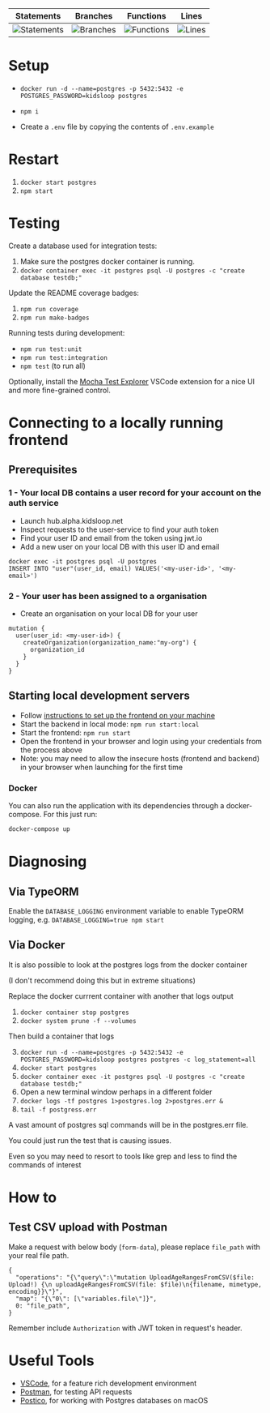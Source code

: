 | Statements                                                            | Branches                                                            | Functions                                                            | Lines                                                           |
| --------------------------------------------------------------------- | ------------------------------------------------------------------- | -------------------------------------------------------------------- | --------------------------------------------------------------- |
| ![Statements](https://img.shields.io/badge/Coverage-68.92%25-red.svg) | ![Branches](https://img.shields.io/badge/Coverage-37.41%25-red.svg) | ![Functions](https://img.shields.io/badge/Coverage-67.04%25-red.svg) | ![Lines](https://img.shields.io/badge/Coverage-71.9%25-red.svg) |

# Setup

-   `docker run -d --name=postgres -p 5432:5432 -e POSTGRES_PASSWORD=kidsloop postgres`

-   `npm i`

-   Create a `.env` file by copying the contents of `.env.example`

# Restart

1. `docker start postgres`
2. `npm start`

# Testing

Create a database used for integration tests:

1. Make sure the postgres docker container is running.
2. `docker container exec -it postgres psql -U postgres -c "create database testdb;"`

Update the README coverage badges:

1. `npm run coverage`
2. `npm run make-badges`

Running tests during development:

-   `npm run test:unit`
-   `npm run test:integration`
-   `npm test` (to run all)

Optionally, install the [Mocha Test Explorer](https://marketplace.visualstudio.com/items?itemName=hbenl.vscode-mocha-test-adapter) VSCode extension for a nice UI and more fine-grained control.

# Connecting to a locally running frontend

## Prerequisites

### 1 - Your local DB contains a user record for your account on the auth service

-   Launch hub.alpha.kidsloop.net
-   Inspect requests to the user-service to find your auth token
-   Find your user ID and email from the token using jwt.io
-   Add a new user on your local DB with this user ID and email

```shell
docker exec -it postgres psql -U postgres
INSERT INTO "user"(user_id, email) VALUES('<my-user-id>', '<my-email>')
```

### 2 - Your user has been assigned to a organisation

-   Create an organisation on your local DB for your user

```
mutation {
  user(user_id: <my-user-id>) {
    createOrganization(organization_name:"my-org") {
      organization_id
    }
  }
}
```

## Starting local development servers

-   Follow [instructions to set up the frontend on your machine](https://bitbucket.org/calmisland/kidsloop-hub-frontend/src/dev/README.md)
-   Start the backend in local mode: `npm run start:local`
-   Start the frontend: `npm run start`
-   Open the frontend in your browser and login using your credentials from the process above
-   Note: you may need to allow the insecure hosts (frontend and backend) in your browser when launching for the first time

### Docker

You can also run the application with its dependencies through a docker-compose. For this just run:

```bash
docker-compose up
```

# Diagnosing

## Via TypeORM

Enable the `DATABASE_LOGGING` environment variable to enable TypeORM logging, e.g. `DATABASE_LOGGING=true npm start`

## Via Docker

It is also possible to look at the postgres logs from the docker container

(I don't recommend doing this but in extreme situations)

Replace the docker currrent container with another that logs output

1. `docker container stop postgres`
2. `docker system prune -f --volumes`

Then build a container that logs

3. `docker run -d --name=postgres -p 5432:5432 -e POSTGRES_PASSWORD=kidsloop postgres postgres -c log_statement=all`
4. `docker start postgres`
5. `docker container exec -it postgres psql -U postgres -c "create database testdb;"`
6. Open a new terminal window perhaps in a different folder
7. `docker logs -tf postgres 1>postgres.log 2>postgres.err &`
8. `tail -f postgress.err`

A vast amount of postgres sql commands will be in the postgres.err file.

You could just run the test that is causing issues.

Even so you may need to resort to tools like grep and less to find the commands of interest

# How to

## Test CSV upload with Postman

Make a request with below body (`form-data`), please replace `file_path` with your real file path.

```
{
  "operations": "{\"query\":\"mutation UploadAgeRangesFromCSV($file: Upload!) {\n uploadAgeRangesFromCSV(file: $file)\n{filename, mimetype, encoding}}\"}",
  "map": "{\"0\": [\"variables.file\"]}",
  0: "file_path",
}
```

Remember include `Authorization` with JWT token in request's header.

# Useful Tools

-   [VSCode](https://code.visualstudio.com/), for a feature rich development environment
-   [Postman](https://www.postman.com/), for testing API requests
-   [Postico](https://eggerapps.at/postico/), for working with Postgres databases on macOS
